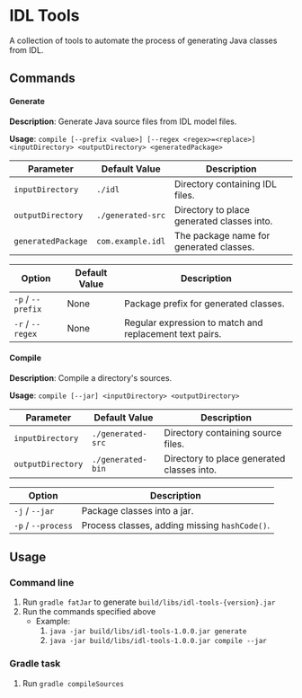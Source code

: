 # IDL Tools

A collection of tools to automate the process of generating Java classes from IDL.

## Commands

#### Generate

**Description**: Generate Java source files from IDL model files.

**Usage**: `compile [--prefix <value>] [--regex <regex>=<replace>]  <inputDirectory> <outputDirectory> <generatedPackage>`

| Parameter          | Default Value     | Description                                |
| ------------------ | ----------------- | ------------------------------------------ |
| `inputDirectory`   | `./idl`           | Directory containing IDL files.            |
| `outputDirectory`  | `./generated-src` | Directory to place generated classes into. |
| `generatedPackage` | `com.example.idl` | The package name for generated classes.    |

| Option             | Default Value | Description                                             |
| ------------------ |-------------- | ------------------------------------------------------- |
| `-p` / `--prefix`  | None          | Package prefix for generated classes.                   |
| `-r` / `--regex`   | None          | Regular expression to match and replacement text pairs. |

#### Compile

**Description**: Compile a directory's sources.

**Usage**: `compile [--jar] <inputDirectory> <outputDirectory>`

| Parameter         | Default Value     | Description                                |
| ----------------- | ----------------- | ------------------------------------------ |
| `inputDirectory`  | `./generated-src` | Directory containing source files.         |
| `outputDirectory` | `./generated-bin` | Directory to place generated classes into. |

| Option             | Description                                   |
| ------------------ | --------------------------------------------- |
| `-j` / `--jar`     | Package classes into a jar.                   |
| `-p` / `--process` | Process classes, adding missing `hashCode()`. |

## Usage

### Command line

1. Run `gradle fatJar` to generate `build/libs/idl-tools-{version}.jar`
2. Run the commands specified above
    - Example: 
         1. `java -jar build/libs/idl-tools-1.0.0.jar generate`
         2. `java -jar build/libs/idl-tools-1.0.0.jar compile --jar`
         
### Gradle task

1. Run `gradle compileSources`